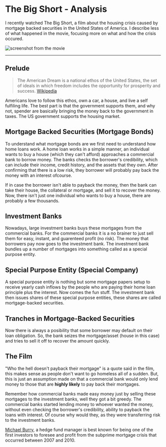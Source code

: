 # The Big Short - Analysis

I recently watched The Big Short, a film about the housing crisis caused by mortgage backed securities in the United States of America. I describe less of what happened in the movie, focusing more on what and how the crisis occured. 

![screenshot from the movie](./imgs/the-big-short.jpg)

---

## Prelude

> The American Dream is a national ethos of the United States, the set of ideals in which freedom includes the opportunity for prosperity and success. [Wikipedia](https://en.wikipedia.org/wiki/American_Dream)

Americans love to follow this ethos, own a car, a house, and live a self fulfiling life. The best part is that the government supports them, and why not, spender are basically bringing the money back to the government in taxes. The US government supports the housing market.

## Mortgage Backed Securities (Mortgage Bonds)

To understand what mortgage bonds are we first need to understand how home loans work. A home loan works in a simple manner, an individual wants to buy a house (which they can't afford) approaches a commercial bank to borrow money. The banks checks the borrower's credibility, which can include their income, credit history, and the assets that they own. After confirming that there is a low risk, they borrower will probably pay back the money with an interest ofcourse.

If in case the borrower isn't able to payback the money, then the bank can take their house, the collateral or mortgage, and sell it to recover the money. Now, there isn't just one individual who wants to buy a house, there are probably a few thousands.

## Investment Banks

Nowadays, large investment banks buys these mortgages from the commercial banks. For the commercial banks it is a no brainer to just sell them for easy, instant, and guarenteed profit (no risk). The money that borrowers pay now goes to the investment bank. The investment bank bundles up a number of mortgages into something called as a special purpose entity.

## Special Purpose Entity (Special Company)

A special purpose entity is nothing but some mortgage papers setup to receive yearly cash inflows by the people who are paying their home loan principle plus the interest. Now comes the fun stuff. The investment bank then issues shares of these special purpose entities, these shares are called mortgage-backed securities.

## Tranches in Mortgage-Backed Securities

Now there is always a posibility that some borrower may default on their loan obligation. So, the bank seizes the mortgage/asset (house in this case) and tries to sell it off to recover the amount quickly.

## The Film

"Who the hell doesn't payback their mortgage" is a quote said in the film, this makes sense as people don't want to go homeless all of a sudden. But, this is just an assumption made on that a commercial bank would only lend money to those that are **highly likely** to pay back their mortgages.

Remember how commercial banks made easy money just by selling these mortgages to the investment banks, well they got a bit greedy. The commercial banks started lending money to whoever wanted the money, without even checking the borrower's credibility, ability to payback the loans with interest. Of course why would they, as they were transferring risk to the investment banks.

[Michael Burry](https://en.wikipedia.org/wiki/Michael_Burry), a hedge fund manager is best known for being one of the first investors to foresee and profit from the subprime mortgage crisis that occurred between 2007 and 2010.
